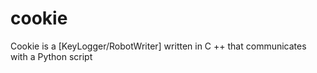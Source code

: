 # cookie
Cookie is a [KeyLogger/RobotWriter] written in C ++ that communicates with a Python script
